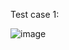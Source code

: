 Test case 1: 

![image](https://github.com/user-attachments/assets/01f04f86-c186-435f-9fee-23bd52187d59)
